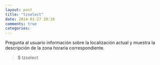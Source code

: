 ```yaml
---
layout: post
title: "tzselect"
date: 2014-01-27 20:10
comments: true
categories: 
---
```

Pregunta al usuario información sobre la localización actual y muestra la descripción de la zona horaria correspondiente.

>$ tzselect

